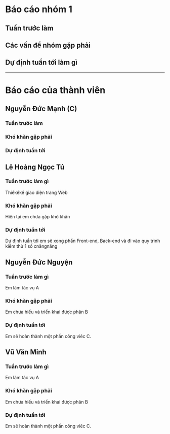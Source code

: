 # Báo cáo nhóm 1

## Tuần trước làm


## Các vấn đề nhóm gặp phải


## Dự định tuần tới làm gì


---

# Báo cáo của thành viên

## Nguyễn Đức Mạnh (C)

### Tuần trước làm


### Khó khăn gặp phải


### Dự định tuần tới


## Lê Hoàng Ngọc Tú


### Tuần trước làm gì
Thiếkếkế giao diện trang Web

### Khó khăn gặp phải
Hiện tại em chưa gặp khó khăn

### Dự định tuần tới
Dự định tuần tới em sẽ xong phần Front-end, Back-end và đi vào quy trình kiểm thử 1 số cnăngnăng

## Nguyễn Đức Nguyện

### Tuần trước làm gì
Em làm tác vụ A

### Khó khăn gặp phải
Em chưa hiểu và triển khai được phân B

### Dự định tuần tới
Em sẽ hoàn thành một phần công viêc C.

## Vũ Văn Minh

### Tuần trước làm gì
Em làm tác vụ A

### Khó khăn gặp phải
Em chưa hiểu và triển khai được phân B

### Dự định tuần tới
Em sẽ hoàn thành một phần công viêc C.
